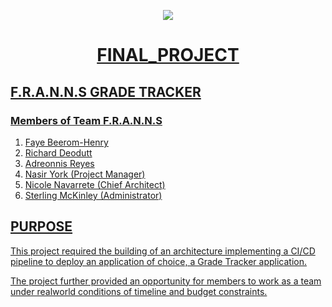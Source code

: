<p align="center">
<a href="https://kuralabs.org/"><img src="https://kuralabs.org/wp-content/uploads/2021/11/kura-labs.svg" />
</p>

<h1 align="center">FINAL_PROJECT</h1>

## F.R.A.N.N.S GRADE TRACKER

### Members of Team F.R.A.N.N.S
1. Faye Beerom-Henry
2. Richard Deodutt
3. Adreonnis Reyes
4. Nasir York (Project Manager)
5. Nicole Navarrete (Chief Architect)
6. Sterling McKinley (Administrator)

## PURPOSE
This project required the building of an architecture implementing a CI/CD pipeline to deploy an application of choice,  a Grade Tracker application.
  
The project further provided an opportunity for members to work as a team under realworld conditions of timeline and budget constraints.
 
